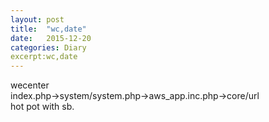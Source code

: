 ```yaml
---
layout: post
title:  "wc,date"
date:   2015-12-20
categories: Diary
excerpt:wc,date
---
```

wecenter
<br>
index.php->system/system.php->aws_app.inc.php->core/url
<br>
hot pot with sb.
<br>

